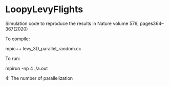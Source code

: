# LoopyLevyFlights
Simulation code to reproduce the results in Nature volume 579, pages364–367(2020)


To compile:

mpic++ levy_3D_parallel_random.cc

To run:

mpirun -np 4 ./a.out

4: The number of parallelization
